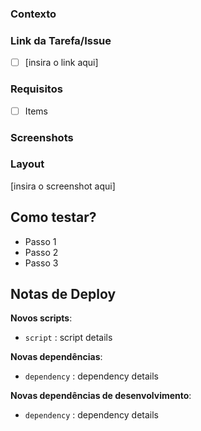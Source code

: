 <!-- IMPORTANTE: Confira o arquivo CONTRIBUTING.md para detalhes de como contribuir seguindo o guia e remova os tópicos que não forem utilizados nesse template. -->

### Contexto
<!-- Qual problema esse PR resolve? -->

### Link da Tarefa/Issue
- [ ] [insira o link aqui]
<!-- Adicione as respectivas issues/tarefas relacionadas a esse PR -->

### Requisitos
- [ ] Items
<!-- Descreva as mudanças principais do PR -->

### Screenshots
<!-- Adicione algumas imagens para ter um preview da sua tarefa, para ajudar devs e designer a entender o que anda sendo trabalhado nesse PR -->

### Layout
[insira o screenshot aqui]
<!-- Insira o screenshot + link do Figma, caso necessário. -->

## Como testar?
<!-- Descreva passo a passo como testar seu PR -->
- Passo 1
- Passo 2
- Passo 3

## Notas de Deploy
<!-- Quais dependencias, scripts, etc foram adicionados a esse PR? Insira tudo que for útil para o Deploy -->

**Novos scripts**:

- `script` : script details

**Novas dependências**:

- `dependency` : dependency details

**Novas dependências de desenvolvimento**:

- `dependency` : dependency details
